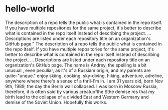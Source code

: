 # hello-world
The description of a repo tells the public what is contained in the repo itself. If you have multiple repositories for the same project, it's better to describe what is contained in the repo itself instead of describing the project. ... Descriptions are listed under each repository title on an organization's GitHub page."
The description of a repo tells the public what is contained in the repo itself. If you have multiple repositories for the same project, it's better to describe what is contained in the repo itself instead of describing the project. ... Descriptions are listed under each repository title on an organization's GitHub page. The name is Andrey, the spelling is a bit unusual , even peculiar, as it's of a Russiam origin, and my parents are quite-"unque." enjoy skiing, cooking, sky-diving, hiking, adventure, adreline, anywhere where there's a sense of a thril-I'm in. I am 31 years old, born Nov 9th, 1989, the day the Berlin wall collapsed. I was born in Moscow Russia, therefore, it is often said by various creatuofthe Sthe demise res that my birth lead to the collapse of a divided East and Western Germany and demise of the Soviet Union. Hopefully this works.


